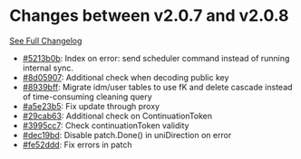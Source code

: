 # Changes between v2.0.7 and v2.0.8

[See Full Changelog](https://github.com/pydio/cells/compare/v2.0.7...v2.0.8)

- [#5213b0b](https://github.com/pydio/cells/commit/5213b0b8ac298d96715eb08c4c2fa33dd69cf3bd): Index on error: send scheduler command instead of running internal sync.
- [#8d05907](https://github.com/pydio/cells/commit/8d059074ec40aebbac337ee43e1105f646afc086): Additional check when decoding public key
- [#8939bff](https://github.com/pydio/cells/commit/8939bff7c6eff5e428b48044566bb0a3c2b65bf7): Migrate idm/user tables to use fK and delete cascade instead of time-consuming cleaning query
- [#a5e23b5](https://github.com/pydio/cells/commit/a5e23b5cc69a6409d0d901cc3bb827ffbb1cbf1f): Fix update through proxy
- [#29cab63](https://github.com/pydio/cells/commit/29cab632bd58a2c049f062cd374b233535aaeee2): Additional check on ContinuationToken
- [#3995cc7](https://github.com/pydio/cells/commit/3995cc70e7e124fc9f6c7bce69dc81e23741c153): Check continuationToken validity
- [#dec19bd](https://github.com/pydio/cells/commit/dec19bd7600e1528818f7ded950d70a5e84888ac): Disable patch.Done() in uniDirection on error
- [#fe52ddd](https://github.com/pydio/cells/commit/fe52ddd7dbe8e93e558b3d853319b87cce2700ce): Fix errors in patch
